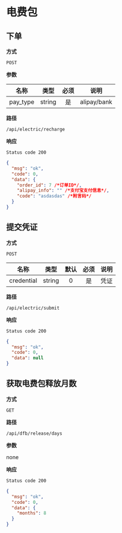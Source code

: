 # 电费包

## 下单

**方式**

`POST`

**参数**

|   名称   |  类型  | 必须 |    说明     |
| :------: | :----: | :--: | :---------: |
| pay_type | string |  是  | alipay/bank |

**路径**

`/api/electric/recharge`

**响应**

`Status code 200`

```json
{
  "msg": "ok",
  "code": 0,
  "data": {
    "order_id": 7 /*订单ID*/,
    "alipay_info": "" /*支付宝支付信息*/,
    "code": "asdasdas" /*附言码*/
  }
}
```

## 提交凭证

**方式**

`POST`

|    名称    |  类型  | 默认 | 必须 | 说明 |
| :--------: | :----: | :--: | :--: | :--: |
| credential | string |  0   |  是  | 凭证 |

**路径**

`/api/electric/submit`

**响应**

`Status code 200`

```json
{
  "msg": "ok",
  "code": 0,
  "data": null
}
```

## 获取电费包释放月数

**方式**

`GET`

**路径**

`/api/dfb/release/days`

**参数**

none

**响应**

`Status code 200`

```json
{
  "msg": "ok",
  "code": 0,
  "data": {
    "months": 8
  }
}
```
